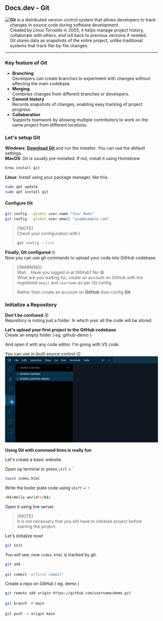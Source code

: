 ## Docs.dev - Git

<img src="https://github.com/Ninja-Vikash/web_assets/blob/main/icons_svg/GIT.svg" height="95px" align="left">

**Git** is a distributed version control system that allows developers to track changes in source code during software development.<br/>
Created by _Linus Torvalds_ in 2005, it helps manage project history, collaborate with others, and roll back to previous versions if needed.<br/>
Git stores data as snapshots of the entire project, unlike traditional systems that track file-by-file changes.

---

### Key feature of Git

- **Branching**<br/>Developers can create branches to experiment with changes without affecting the main codebase.
- **Merging**<br/>Combines changes from different branches or developers.
- **Commit history**<br/>Records snapshots of changes, enabling easy tracking of project progress.
- **Collaboration**<br/>Supports teamwork by allowing multiple contributors to work on the same project from different locations.

### Let's setup Git

**Windows**: **[Download Git](https://git-scm.com/downloads/win)** and run the installer. You can use the default settings.<br/>
**MacOS**: Git is usually pre-installed. If not, install it using Homebrew
```bash
brew install git
```
**Linux**: Install using your package manager, like this.
```bash
sudo apt update
sudo apt install git
```

#### Configure Git
```bash
git config --global user.name "Your Name"
git config --global user.email "you@example.com"
```
> [!NOTE]\
> Check your configuration with:\
> ```bash
> git config --list
> ```

**Finally, Git configured** 🤓<br/>
Now you can use git commands to upload your code into GitHub codebase.

> [!WARNING]\
> Wait... Have you logged in at GitHub? No 😅<br/>
> What are you waiting for, create an account on GitHub with the registered `email` and `username` as per Git config.
>
> Rather then create an account on **GitHub** then config **Git**

### Initialize a Repository

**Don't be confused** 😵<br/>
Repository is noting just a folder. In which your all the code will be stored.

**Let's upload your first project to the GitHub codebase**<br/>
Create an empty folder ( eg. github-demo )

And open it with any code editor. I'm going with VS code.

You can use in-built source control 😉
![git-control](GitControl.png)

**Using Git with command lines is really fun**

Let's create a basic website.

Open up terminal or press `ctrl` + &grave;

```bash
touch index.html
```
Write the boiler plate code using `shift` + `!`

```html
<h1>Hello world!</h1>
```

Open it using live server.

> [!NOTE]\
> It is not necessary that you will have to initialize project before starting the project.

Let's initialize now!<br/>
```bash
git init
```
You will see, now `index.html` is tracked by git.
```bash
git add .

git commit -m"first commit"
```

Create a repo on GitHub ( eg. demo )

```bash
git remote add origin https://github.com/username/demo.git

git branch -M main

git push -u origin main
```


<!-- ### Git Commands -->
